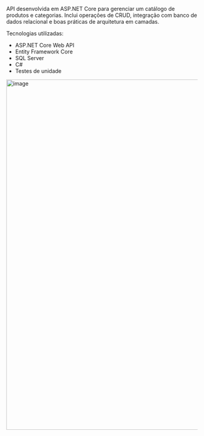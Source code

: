 API desenvolvida em ASP.NET Core para gerenciar um catálogo de produtos e categorias.
Inclui operações de CRUD, integração com banco de dados relacional e boas práticas de arquitetura em camadas.

Tecnologias utilizadas:

- ASP.NET Core Web API
- Entity Framework Core
- SQL Server
- C#
- Testes de unidade

<img width="1463" height="923" alt="image" src="https://github.com/user-attachments/assets/e8a70f79-4f87-4e80-9380-23e6287566a7" />
